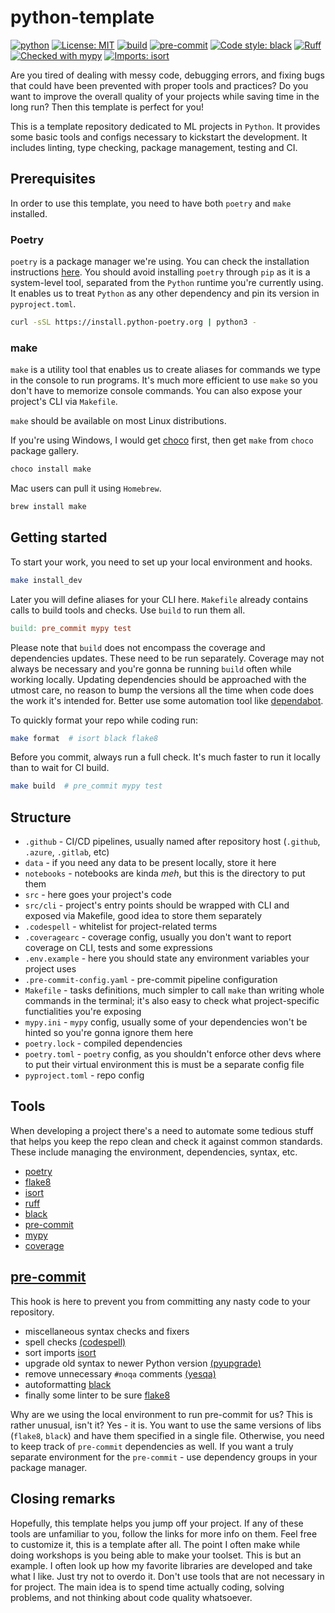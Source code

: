 # python-template

[![python](https://img.shields.io/badge/Python-3.10-3776AB.svg?style=flat&logo=python&logoColor=white)](https://www.python.org)
[![License: MIT](https://img.shields.io/badge/License-MIT-yellow.svg)](https://opensource.org/licenses/MIT)
[![build](https://github.com/piotr-rarus/python-template/actions/workflows/build.yml/badge.svg)](https://github.com/piotr-rarus/python-template/actions/workflows/build.yml)
[![pre-commit](https://img.shields.io/badge/pre--commit-enabled-brightgreen?logo=pre-commit&logoColor=white)](https://github.com/pre-commit/pre-commit)
[![Code style: black](https://img.shields.io/badge/code%20style-black-000000.svg)](https://github.com/psf/black)
[![Ruff](https://img.shields.io/endpoint?url=https://raw.githubusercontent.com/charliermarsh/ruff/main/assets/badge/v2.json)](https://github.com/charliermarsh/ruff)
[![Checked with mypy](http://www.mypy-lang.org/static/mypy_badge.svg)](http://mypy-lang.org/)
[![Imports: isort](https://img.shields.io/badge/%20imports-isort-%231674b1?style=flat&labelColor=ef8336)](https://pycqa.github.io/isort/)

Are you tired of dealing with messy code, debugging errors, and fixing bugs that could have been prevented with proper tools and practices? Do you want to improve the overall quality of your projects while saving time in the long run? Then this template is perfect for you!

This is a template repository dedicated to ML projects in `Python`. It provides some basic tools and configs necessary to kickstart the development. It includes linting, type checking, package management, testing and CI.

## Prerequisites

In order to use this template, you need to have both `poetry` and `make` installed.

### Poetry

`poetry` is a package manager we're using. You can check the installation instructions [here](https://python-poetry.org/docs/#installing-with-the-official-installer). You should avoid installing `poetry` through `pip` as it is a system-level tool, separated from the `Python` runtime you're currently using. It enables us to treat `Python` as any other dependency and pin its version in `pyproject.toml`.

```sh
curl -sSL https://install.python-poetry.org | python3 -
```

### make

`make` is a utility tool that enables us to create aliases for commands we type in the console to run programs. It's much more efficient to use `make` so you don't have to memorize console commands. You can also expose your project's CLI via `Makefile`.

`make` should be available on most Linux distributions.

If you're using Windows, I would get [choco](https://chocolatey.org/install) first, then get `make` from `choco` package gallery.

```sh
choco install make
```

Mac users can pull it using `Homebrew`.

```sh
brew install make
```

## Getting started

To start your work, you need to set up your local environment and hooks.

```sh
make install_dev
```

Later you will define aliases for your CLI here. `Makefile` already contains calls to build tools and checks. Use `build` to run them all.

```Makefile
build: pre_commit mypy test
```

Please note that `build` does not encompass the coverage and dependencies updates. These need to be run separately. Coverage may not always be necessary and you're gonna be running `build` often while working locally. Updating dependencies should be approached with the utmost care, no reason to bump the versions all the time when code does the work it's intended for. Better use some automation tool like [dependabot](https://docs.github.com/en/code-security/dependabot/dependabot-version-updates/configuration-options-for-the-dependabot.yml-file).

To quickly format your repo while coding run:

```sh
make format  # isort black flake8
```

Before you commit, always run a full check. It's much faster to run it locally than to wait for CI build.

```sh
make build  # pre_commit mypy test
```

## Structure

- `.github` - CI/CD pipelines, usually named after repository host (`.github`, `.azure`, `.gitlab`, etc)
- `data` - if you need any data to be present locally, store it here
- `notebooks` - notebooks are kinda _meh_, but this is the directory to put them
- `src` - here goes your project's code
- `src/cli` - project's entry points should be wrapped with CLI and exposed via Makefile, good idea to store them separately
- `.codespell` - whitelist for project-related terms
- `.coveragearc` - coverage config, usually you don't want to report coverage on CLI, tests and some expressions
- `.env.example` - here you should state any environment variables your project uses
- `.pre-commit-config.yaml` - pre-commit pipeline configuration
- `Makefile` - tasks definitions, much simpler to call `make` than writing whole commands in the terminal; it's also easy to check what project-specific functialities you're exposing
- `mypy.ini` - `mypy` config, usually some of your dependencies won't be hinted so you're gonna ignore them here
- `poetry.lock` - compiled dependencies
- `poetry.toml` - `poetry` config, as you shouldn't enforce other devs where to put their virtual environment this is must be a separate config file
- `pyproject.toml` - repo config

## Tools

When developing a project there's a need to automate some tedious stuff that helps you keep the repo clean and check it against common standards. These include managing the environment, dependencies, syntax, etc.

- [poetry](https://github.com/python-poetry/poetry)
- [flake8](https://github.com/PyCQA/flake8)
- [isort](https://github.com/PyCQA/isort)
- [ruff](https://github.com/charliermarsh/ruff)
- [black](https://github.com/psf/black)
- [pre-commit](https://pre-commit.com/)
- [mypy](https://github.com/python/mypy)
- [coverage](https://github.com/nedbat/coveragepy)

## [pre-commit](.github/hooks/.pre-commit-config.yml)

This hook is here to prevent you from committing any nasty code to your repository.

- miscellaneous syntax checks and fixers
- spell checks [(codespell)](https://github.com/codespell-project/codespell)
- sort imports [isort](https://github.com/timothycrosley/isort)
- upgrade old syntax to newer Python version [(pyupgrade)](https://github.com/asottile/pyupgrade)
- remove unnecessary `#noqa` comments [(yesqa)](https://github.com/asottile/yesqa)
- autoformatting [black](https://github.com/psf/black)
- finally some linter to be sure [flake8](https://gitlab.com/pycqa/flake8)

Why are we using the local environment to run pre-commit for us? This is rather unusual, isn't it? Yes - it is. You want to use the same versions of libs (`flake8`, `black`) and have them specified in a single file. Otherwise, you need to keep track of `pre-commit` dependencies as well. If you want a truly separate environment for the `pre-commit` - use dependency groups in your package manager.

## Closing remarks

Hopefully, this template helps you jump off your project. If any of these tools are unfamiliar to you, follow the links for more info on them. Feel free to customize it, this is a template after all. The point I often make while doing workshops is you being able to make your toolset. This is but an example. I often look up how my favorite libraries are developed and take what I like. Just try not to overdo it. Don't use tools that are not necessary in for project. The main idea is to spend time actually coding, solving problems, and not thinking about code quality whatsoever.
